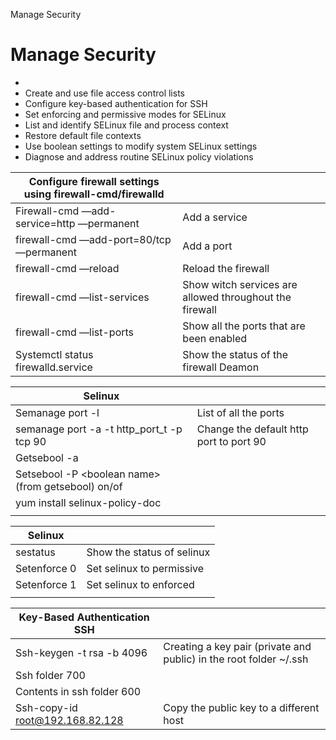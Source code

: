 Manage Security

# Manage Security

- 
- Create and use file access control lists
- Configure key-based authentication for SSH
- Set enforcing and permissive modes for SELinux
- List and identify SELinux file and process context
- Restore default file contexts
- Use boolean settings to modify system SELinux settings
- Diagnose and address routine SELinux policy violations

| **Configure firewall settings using firewall-cmd/firewalld**                             |                                                         |
| ----------------------------------------- | ------------------------------------------------------- |
| Firewall-cmd —add-service=http —permanent | Add a service                                           |
| firewall-cmd —add-port=80/tcp —permanent  | Add a port                                              |
| firewall-cmd —reload                      | Reload the firewall                                     |
| firewall-cmd —list-services               | Show witch services are allowed throughout the firewall |
| firewall-cmd —list-ports                  | Show all the ports that are been enabled                |
| Systemctl status firewalld.service        | Show the status of the firewall Deamon                  |


| **Selinux**                                          |                                         |
| ---------------------------------------------------- | --------------------------------------- |
| Semanage port -l                                     | List of all the ports                   |
| semanage port -a -t http_port_t -p tcp 90            | Change the default http port to port 90 |
| Getsebool -a                                         |                                         |
| Setsebool -P \<boolean name\> (from getsebool) on/of |                                         |
| yum install selinux-policy-doc                       |                                         |
|                                                      |                                         |

| **Selinux**  |                            |
| ------------ | -------------------------- |
| sestatus     | Show the status of selinux |
| Setenforce 0 | Set selinux to permissive  |
| Setenforce 1 | Set selinux to enforced    |
|              |                            |

| **Key-Based Authentication SSH**                             |                                                     |
| ------------------------------------------- | --------------------------------------------------------- |
| Ssh-keygen -t rsa -b 4096                                    | Creating a key pair (private and public) in the root folder ~/.ssh |
| Ssh folder 700                                               |                                                              |
| Contents in ssh folder 600                                   |                                                              |
| Ssh-copy-id [root@192.168.82.128](mailto:root@192.168.82.128) | Copy the public key to a different host                      |

